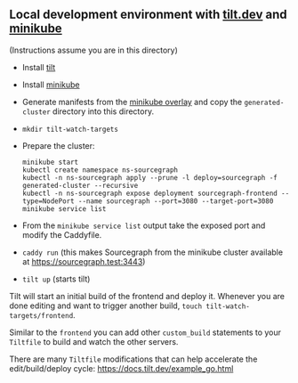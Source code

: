 ## Local development environment with [tilt.dev](https://tilt.dev) and [minikube](https://kubernetes.io/docs/tasks/tools/install-minikube/)

(Instructions assume you are in this directory)

- Install [tilt](https://docs.tilt.dev/install.html)
- Install [minikube](https://kubernetes.io/docs/tasks/tools/install-minikube/)
- Generate manifests from the [minikube overlay](https://github.com/sourcegraph/deploy-sourcegraph/blob/master/overlays/minikube) and copy the `generated-cluster` directory into this directory.
- `mkdir tilt-watch-targets`
- Prepare the cluster:

    ```shell
    minikube start
    kubectl create namespace ns-sourcegraph
    kubectl -n ns-sourcegraph apply --prune -l deploy=sourcegraph -f generated-cluster --recursive
    kubectl -n ns-sourcegraph expose deployment sourcegraph-frontend --type=NodePort --name sourcegraph --port=3080 --target-port=3080
    minikube service list
    ```
  
- From the `minikube service list` output take the exposed port and modify the Caddyfile.
- `caddy run` (this makes Sourcegraph from the minikube cluster available at https://sourcegraph.test:3443)
- `tilt up` (starts tilt)

Tilt will start an initial build of the frontend and deploy it. Whenever you are done editing and want to trigger another build, `touch tilt-watch-targets/frontend`.

Similar to the `frontend` you can add other `custom_build` statements to your `Tiltfile` to build and watch the other servers.

There are many `Tiltfile` modifications that can help accelerate the edit/build/deploy cycle: https://docs.tilt.dev/example_go.html
